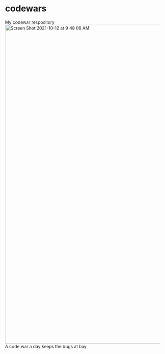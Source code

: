 # codewars
My codewar respository
<img width="1038" alt="Screen Shot 2021-10-12 at 9 48 09 AM" src="https://user-images.githubusercontent.com/89674474/136968363-b4151635-5a5b-4570-9639-8ea5b9901cf2.png">
A code war a day keeps the bugs at bay
   
 
